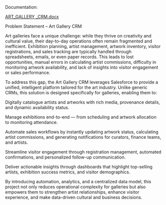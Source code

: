 Documentation:

[ART_GALLERY _CRM.docx](https://github.com/user-attachments/files/22562866/ART_GALLERY._CRM.docx)


Problem Statement – Art Gallery CRM

Art galleries face a unique challenge: while they thrive on creativity and cultural value, their day-to-day operations often remain fragmented and inefficient. Exhibition planning, artist management, artwork inventory, visitor registrations, and sales tracking are typically handled through spreadsheets, emails, or even paper records. This leads to lost opportunities, manual errors in calculating artist commissions, difficulty in monitoring artwork availability, and lack of insights into visitor engagement or sales performance.

To address this gap, the Art Gallery CRM leverages Salesforce to provide a unified, intelligent platform tailored for the art industry. Unlike generic CRMs, this solution is designed specifically for galleries, enabling them to:

Digitally catalogue artists and artworks with rich media, provenance details, and dynamic availability status.

Manage exhibitions end-to-end — from scheduling and artwork allocation to monitoring attendance.

Automate sales workflows by instantly updating artwork status, calculating artist commissions, and generating notifications for curators, finance teams, and artists.

Streamline visitor engagement through registration management, automated confirmations, and personalized follow-up communication.

Deliver actionable insights through dashboards that highlight top-selling artists, exhibition success metrics, and visitor demographics.

By introducing automation, analytics, and a centralized data model, this project not only reduces operational complexity for galleries but also empowers them to strengthen artist relationships, enhance visitor experience, and make data-driven cultural and business decisions.

